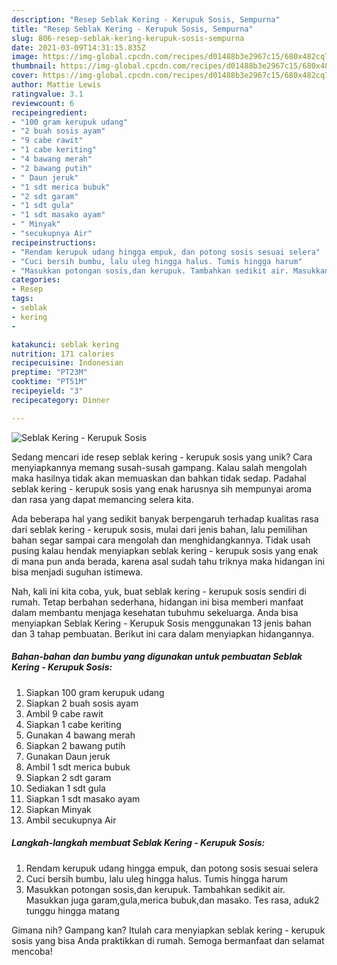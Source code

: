 ```yaml
---
description: "Resep Seblak Kering - Kerupuk Sosis, Sempurna"
title: "Resep Seblak Kering - Kerupuk Sosis, Sempurna"
slug: 806-resep-seblak-kering-kerupuk-sosis-sempurna
date: 2021-03-09T14:31:15.835Z
image: https://img-global.cpcdn.com/recipes/d01488b3e2967c15/680x482cq70/seblak-kering-kerupuk-sosis-foto-resep-utama.jpg
thumbnail: https://img-global.cpcdn.com/recipes/d01488b3e2967c15/680x482cq70/seblak-kering-kerupuk-sosis-foto-resep-utama.jpg
cover: https://img-global.cpcdn.com/recipes/d01488b3e2967c15/680x482cq70/seblak-kering-kerupuk-sosis-foto-resep-utama.jpg
author: Mattie Lewis
ratingvalue: 3.1
reviewcount: 6
recipeingredient:
- "100 gram kerupuk udang"
- "2 buah sosis ayam"
- "9 cabe rawit"
- "1 cabe keriting"
- "4 bawang merah"
- "2 bawang putih"
- " Daun jeruk"
- "1 sdt merica bubuk"
- "2 sdt garam"
- "1 sdt gula"
- "1 sdt masako ayam"
- " Minyak"
- "secukupnya Air"
recipeinstructions:
- "Rendam kerupuk udang hingga empuk, dan potong sosis sesuai selera"
- "Cuci bersih bumbu, lalu uleg hingga halus. Tumis hingga harum"
- "Masukkan potongan sosis,dan kerupuk. Tambahkan sedikit air. Masukkan juga garam,gula,merica bubuk,dan masako. Tes rasa, aduk2 tunggu hingga matang"
categories:
- Resep
tags:
- seblak
- kering
- 

katakunci: seblak kering  
nutrition: 171 calories
recipecuisine: Indonesian
preptime: "PT23M"
cooktime: "PT51M"
recipeyield: "3"
recipecategory: Dinner

---
```



![Seblak Kering - Kerupuk Sosis](https://img-global.cpcdn.com/recipes/d01488b3e2967c15/680x482cq70/seblak-kering-kerupuk-sosis-foto-resep-utama.jpg)

Sedang mencari ide resep seblak kering - kerupuk sosis yang unik? Cara menyiapkannya memang susah-susah gampang. Kalau salah mengolah maka hasilnya tidak akan memuaskan dan bahkan tidak sedap. Padahal seblak kering - kerupuk sosis yang enak harusnya sih mempunyai aroma dan rasa yang dapat memancing selera kita.



Ada beberapa hal yang sedikit banyak berpengaruh terhadap kualitas rasa dari seblak kering - kerupuk sosis, mulai dari jenis bahan, lalu pemilihan bahan segar sampai cara mengolah dan menghidangkannya. Tidak usah pusing kalau hendak menyiapkan seblak kering - kerupuk sosis yang enak di mana pun anda berada, karena asal sudah tahu triknya maka hidangan ini bisa menjadi suguhan istimewa.


Nah, kali ini kita coba, yuk, buat seblak kering - kerupuk sosis sendiri di rumah. Tetap berbahan sederhana, hidangan ini bisa memberi manfaat dalam membantu menjaga kesehatan tubuhmu sekeluarga. Anda bisa menyiapkan Seblak Kering - Kerupuk Sosis menggunakan 13 jenis bahan dan 3 tahap pembuatan. Berikut ini cara dalam menyiapkan hidangannya.

<!--inarticleads1-->

##### Bahan-bahan dan bumbu yang digunakan untuk pembuatan Seblak Kering - Kerupuk Sosis:

1. Siapkan 100 gram kerupuk udang
1. Siapkan 2 buah sosis ayam
1. Ambil 9 cabe rawit
1. Siapkan 1 cabe keriting
1. Gunakan 4 bawang merah
1. Siapkan 2 bawang putih
1. Gunakan  Daun jeruk
1. Ambil 1 sdt merica bubuk
1. Siapkan 2 sdt garam
1. Sediakan 1 sdt gula
1. Siapkan 1 sdt masako ayam
1. Siapkan  Minyak
1. Ambil secukupnya Air




<!--inarticleads2-->

##### Langkah-langkah membuat Seblak Kering - Kerupuk Sosis:

1. Rendam kerupuk udang hingga empuk, dan potong sosis sesuai selera
1. Cuci bersih bumbu, lalu uleg hingga halus. Tumis hingga harum
1. Masukkan potongan sosis,dan kerupuk. Tambahkan sedikit air. Masukkan juga garam,gula,merica bubuk,dan masako. Tes rasa, aduk2 tunggu hingga matang




Gimana nih? Gampang kan? Itulah cara menyiapkan seblak kering - kerupuk sosis yang bisa Anda praktikkan di rumah. Semoga bermanfaat dan selamat mencoba!
